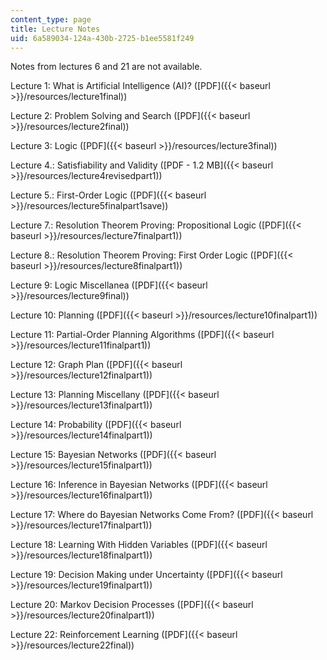 ```yaml
---
content_type: page
title: Lecture Notes
uid: 6a589034-124a-430b-2725-b1ee5581f249
---
```


Notes from lectures 6 and 21 are not available.

Lecture 1: What is Artificial Intelligence (AI)? ([PDF]({{< baseurl >}}/resources/lecture1final))

Lecture 2: Problem Solving and Search ([PDF]({{< baseurl >}}/resources/lecture2final))

Lecture 3: Logic ([PDF]({{< baseurl >}}/resources/lecture3final))

Lecture 4.: Satisfiability and Validity ([PDF - 1.2 MB]({{< baseurl >}}/resources/lecture4revisedpart1))

Lecture 5.: First-Order Logic ([PDF]({{< baseurl >}}/resources/lecture5finalpart1save))

Lecture 7.: Resolution Theorem Proving: Propositional Logic ([PDF]({{< baseurl >}}/resources/lecture7finalpart1))

Lecture 8.: Resolution Theorem Proving: First Order Logic ([PDF]({{< baseurl >}}/resources/lecture8finalpart1))

Lecture 9: Logic Miscellanea ([PDF]({{< baseurl >}}/resources/lecture9final))

Lecture 10: Planning ([PDF]({{< baseurl >}}/resources/lecture10finalpart1))

Lecture 11: Partial-Order Planning Algorithms ([PDF]({{< baseurl >}}/resources/lecture11finalpart1))

Lecture 12: Graph Plan ([PDF]({{< baseurl >}}/resources/lecture12finalpart1))

Lecture 13: Planning Miscellany ([PDF]({{< baseurl >}}/resources/lecture13finalpart1))

Lecture 14: Probability ([PDF]({{< baseurl >}}/resources/lecture14finalpart1))

Lecture 15: Bayesian Networks ([PDF]({{< baseurl >}}/resources/lecture15finalpart1))

Lecture 16: Inference in Bayesian Networks ([PDF]({{< baseurl >}}/resources/lecture16finalpart1))

Lecture 17: Where do Bayesian Networks Come From? ([PDF]({{< baseurl >}}/resources/lecture17finalpart1))

Lecture 18: Learning With Hidden Variables ([PDF]({{< baseurl >}}/resources/lecture18finalpart1))

Lecture 19: Decision Making under Uncertainty ([PDF]({{< baseurl >}}/resources/lecture19finalpart1))

Lecture 20: Markov Decision Processes ([PDF]({{< baseurl >}}/resources/lecture20finalpart1))

Lecture 22: Reinforcement Learning ([PDF]({{< baseurl >}}/resources/lecture22final))